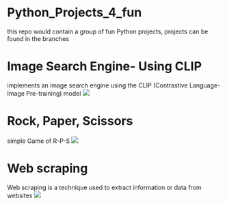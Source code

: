 # Python_Projects_4_fun
this repo would contain a group of fun Python projects, projects can be found in the branches 

# Image Search Engine- Using CLIP
implements an image search engine using the CLIP (Contrastive Language-Image Pre-training) model
<img src="https://www.clearvoice.com/wp-content/uploads/2023/04/reverse-image-search-works.png" />


# Rock, Paper, Scissors
 simple Game of R-P-S 
<img src="https://miro.medium.com/v2/resize:fit:640/format:webp/1*G9UfaUBS_VqtFILMe37fZw.jpeg" /> 


# Web scraping 
Web scraping is a technique used to extract information or data from websites
<img src="https://d1pnnwteuly8z3.cloudfront.net/images/4d5bf260-c3d0-4f21-b718-8ede8d4ca716/febf9de6-8a5a-4055-b274-e685485496f5.jpeg" />
